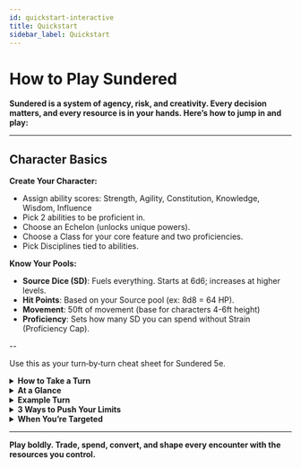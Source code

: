 ```yaml
---
id: quickstart-interactive
title: Quickstart
sidebar_label: Quickstart
---
```


# How to Play Sundered

**Sundered is a system of agency, risk, and creativity. Every decision matters, and every resource is in your hands. Here’s how to jump in and play:**

---

## Character Basics

**Create Your Character:**
- Assign ability scores: Strength, Agility, Constitution, Knowledge, Wisdom, Influence
- Pick 2 abilities to be proficient in.
- Choose an Echelon (unlocks unique powers).
- Choose a Class for your core feature and two proficiencies.
- Pick Disciplines tied to abilities.

**Know Your Pools:**
- **Source Dice (SD)**: Fuels everything. Starts at 6d6; increases at higher levels.
- **Hit Points**: Based on your Source pool (ex: 8d8 = 64 HP).
- **Movement**: 50ft of movement (base for characters 4-6ft height)
- **Proficiency**: Sets how many SD you can spend without Strain (Proficiency Cap).

--

Use this as your turn‑by‑turn cheat sheet for Sundered 5e.

<details>
  <summary><strong>How to Take a Turn</strong></summary>
- **Spend Source / Movement** — Take Core Actions, enhance attacks, or boost spells.
- **Roll Check** — d20 + Ability Mod (+ Proficiency if proficient) vs target’s relevant ability score.
- **Resolve Outcome** — Deal base damage (**Ability Mod + Proficiency**) plus any SD committed.
- **React / Counter** — Spend SD to block, parry, or counterspell.
</details>

<details>
  <summary><strong>At a Glance</strong></summary>

- **Base Movement:** 50 ft (adjust by size & Agility).
- **Core Action**: Spend 2SD, 20ft Movement, or 1SD + 10ft Movement to Attack, Cast, or special
- **Spell Cost:** Core action + **spell level in SD**
- - **Scaling:** +1 SD **or** 10ft Movement ⇒ + damage/effect 
- **Replenishment (Combat):** Out of Combat: Automatically regain Source Dice equal to your proficiency every unstressed hour.
</details>

<details>
  <summary><strong>Example Turn</strong></summary>

- **On her turn:** Vera the Ranger moves 30ft and spends her last 20ft of Movement on a Core Action to melee attack (Agility vs target’s Agility).
She spends 2 Source Dice to make annother Core Action: attack, and commits +1 SD to boost its damage.

- **Outside her turn:** An enemy casts a level 1 spell targeting her Constitution.
She spends 3SD to roll a counterspell check, adding her Knowledge + Proficiency vs the caster’s roll.
She fails the check but the damage is reduced by +1 from her Strength Modifier.
</details>

<details>
  <summary><strong>3 Ways to Push Your Limits</strong></summary>

- **Movement ⇒ Action** — Turn positioning into immediate offense or defense.  
- **Movement ⇒ Source** — Trade movement for power at a critical moment.  
- **Extra SD for Scaling** — Overpower a hit or extend a spell’s damage/range/targets/effects.
</details>

<details>
  <summary><strong>When You’re Targeted</strong></summary>

- **Block:** Spend SD; **Strength vs incoming damage** → absorb damage.  
- **Parry:** Spend SD; **Agility vs melee damage**  
- **Counterspell:** Match SD of the spell; roll your **casting ability vs caster’s roll**.

> Tip: Conversions, check formats, and passives live on your sheet—use this page to drive moment‑to‑moment choices.
</details>

---

**Play boldly. Trade, spend, convert, and shape every encounter with the resources you control.**
